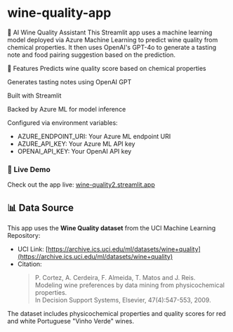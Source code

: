 # wine-quality-app
🍷 AI Wine Quality Assistant
This Streamlit app uses a machine learning model deployed via Azure Machine Learning to predict wine quality from chemical properties. It then uses OpenAI's GPT-4o to generate a tasting note and food pairing suggestion based on the prediction.

🚀 Features
Predicts wine quality score based on chemical properties

Generates tasting notes using OpenAI GPT

Built with Streamlit

Backed by Azure ML for model inference

Configured via environment variables:
- AZURE_ENDPOINT_URI: Your Azure ML endpoint URI
- AZURE_API_KEY: Your Azure ML API key
- OPENAI_API_KEY: Your OpenAI API key

### 🚀 Live Demo
Check out the app live: [wine-quality2.streamlit.app](https://wine-quality2.streamlit.app)


## 📊 Data Source

This app uses the **Wine Quality dataset** from the UCI Machine Learning Repository:

- UCI Link: [https://archive.ics.uci.edu/ml/datasets/wine+quality](https://archive.ics.uci.edu/ml/datasets/wine+quality)
- Citation:
  > P. Cortez, A. Cerdeira, F. Almeida, T. Matos and J. Reis.  
  > Modeling wine preferences by data mining from physicochemical properties.  
  > In Decision Support Systems, Elsevier, 47(4):547-553, 2009.

The dataset includes physicochemical properties and quality scores for red and white Portuguese "Vinho Verde" wines.

